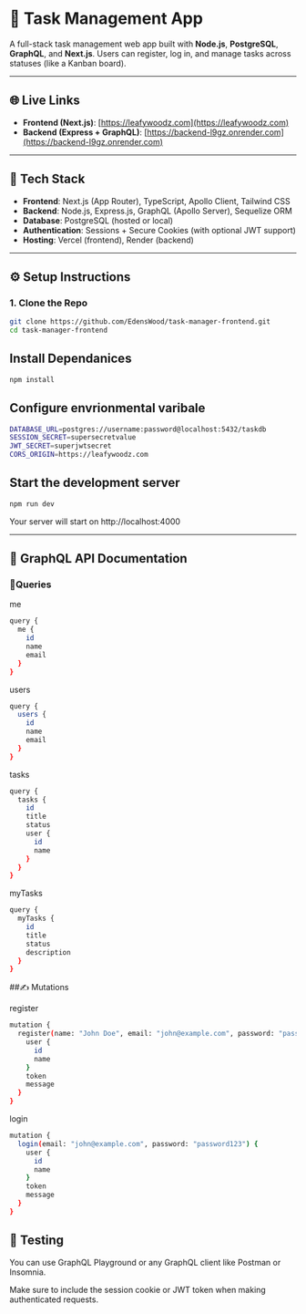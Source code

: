 # 📝 Task Management App

A full-stack task management web app built with **Node.js**, **PostgreSQL**, **GraphQL**, and **Next.js**. Users can register, log in, and manage tasks across statuses (like a Kanban board).

---

## 🌐 Live Links

- **Frontend (Next.js)**: [https://leafywoodz.com](https://leafywoodz.com)  
- **Backend (Express + GraphQL)**: [https://backend-l9gz.onrender.com](https://backend-l9gz.onrender.com)

---

## 🚀 Tech Stack

- **Frontend**: Next.js (App Router), TypeScript, Apollo Client, Tailwind CSS
- **Backend**: Node.js, Express.js, GraphQL (Apollo Server), Sequelize ORM
- **Database**: PostgreSQL (hosted or local)
- **Authentication**: Sessions + Secure Cookies (with optional JWT support)
- **Hosting**: Vercel (frontend), Render (backend)

---

## ⚙️ Setup Instructions

### 1. Clone the Repo

```bash
git clone https://github.com/EdensWood/task-manager-frontend.git
cd task-manager-frontend
```

## Install Dependanices
```bash
npm install
```

## Configure envrionmental varibale
```bash
DATABASE_URL=postgres://username:password@localhost:5432/taskdb
SESSION_SECRET=supersecretvalue
JWT_SECRET=superjwtsecret
CORS_ORIGIN=https://leafywoodz.com
```

## Start the development server
```bash
npm run dev
```
Your server will start on http://localhost:4000


---

## 📘 GraphQL API Documentation
### 🔎Queries
me
```bash
query {
  me {
    id
    name
    email
  }
}
```
users
```bash
query {
  users {
    id
    name
    email
  }
}
```

tasks
```bash
query {
  tasks {
    id
    title
    status
    user {
      id
      name
    }
  }
}
```

myTasks
```bash
query {
  myTasks {
    id
    title
    status
    description
  }
}
```

##✍️ Mutations

register
```bash
mutation {
  register(name: "John Doe", email: "john@example.com", password: "password123") {
    user {
      id
      name
    }
    token
    message
  }
}
```

login
```bash
mutation {
  login(email: "john@example.com", password: "password123") {
    user {
      id
      name
    }
    token
    message
  }
}
```
## 🧪 Testing
You can use GraphQL Playground or any GraphQL client like Postman or Insomnia.

Make sure to include the session cookie or JWT token when making authenticated requests.
